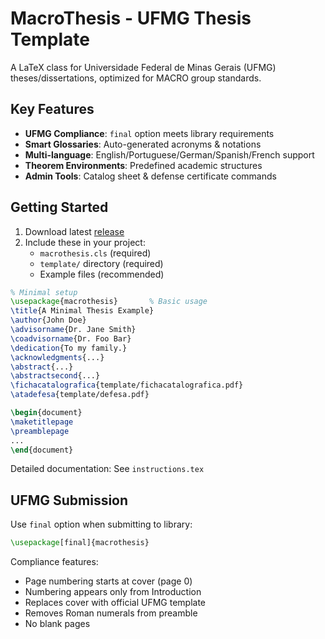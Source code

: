 # MacroThesis - UFMG Thesis Template

A LaTeX class for Universidade Federal de Minas Gerais (UFMG) theses/dissertations, optimized for MACRO group standards.

## Key Features

- **UFMG Compliance**: `final` option meets library requirements
- **Smart Glossaries**: Auto-generated acronyms & notations
- **Multi-language**: English/Portuguese/German/Spanish/French support
- **Theorem Environments**: Predefined academic structures
- **Admin Tools**: Catalog sheet & defense certificate commands

## Getting Started

1. Download latest [release](https://github.com/fbartelt/macrothesis/releases)
2. Include these in your project:
   - `macrothesis.cls` (required)
   - `template/` directory (required)
   - Example files (recommended)

```latex
% Minimal setup
\usepackage{macrothesis}       % Basic usage
\title{A Minimal Thesis Example}
\author{John Doe}
\advisorname{Dr. Jane Smith}
\coadvisorname{Dr. Foo Bar}
\dedication{To my family.}
\acknowledgments{...}
\abstract{...}
\abstractsecond{...}
\fichacatalografica{template/fichacatalografica.pdf}
\atadefesa{template/defesa.pdf}

\begin{document}
\maketitlepage
\preamblepage
...
\end{document}
```

Detailed documentation: See `instructions.tex`

## UFMG Submission

Use `final` option when submitting to library:

```latex
\usepackage[final]{macrothesis}
```

Compliance features:

- Page numbering starts at cover (page 0)
- Numbering appears only from Introduction
- Replaces cover with official UFMG template
- Removes Roman numerals from preamble
- No blank pages
